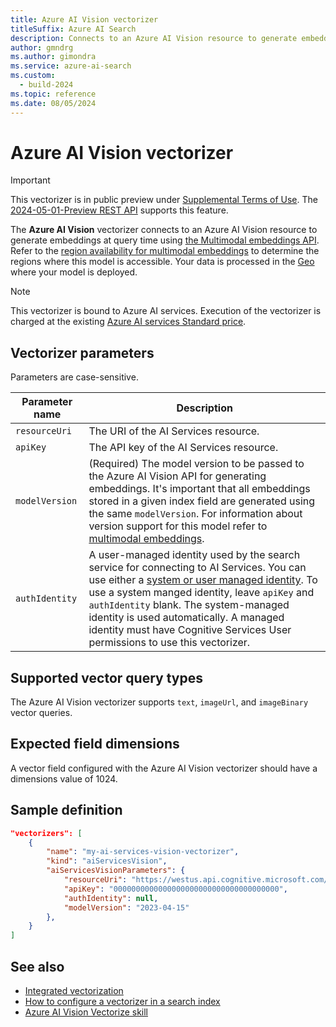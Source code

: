 ```yaml
---
title: Azure AI Vision vectorizer
titleSuffix: Azure AI Search
description: Connects to an Azure AI Vision resource to generate embeddings at query time.
author: gmndrg
ms.author: gimondra
ms.service: azure-ai-search
ms.custom:
  - build-2024
ms.topic: reference
ms.date: 08/05/2024
---
```


# Azure AI Vision vectorizer

> [!IMPORTANT] 
> This vectorizer is in public preview under [Supplemental Terms of Use](https://azure.microsoft.com/support/legal/preview-supplemental-terms/). The [2024-05-01-Preview REST API](/rest/api/searchservice/indexes/create-or-update?view=rest-searchservice-2024-05-01-Preview&preserve-view=true) supports this feature.

The **Azure AI Vision** vectorizer connects to an Azure AI Vision resource to generate embeddings at query time using [the Multimodal embeddings API](/azure/ai-services/computer-vision/concept-image-retrieval). Refer to the [region availability for multimodal embeddings](/azure/ai-services/computer-vision/overview-image-analysis?tabs=4-0#region-availability) to determine the regions where this model is accessible. Your data is processed in the [Geo](https://azure.microsoft.com/explore/global-infrastructure/data-residency/) where your model is deployed. 

> [!NOTE]
> This vectorizer is bound to Azure AI services. Execution of the vectorizer is charged at the existing [Azure AI services Standard price](https://azure.microsoft.com/pricing/details/cognitive-services/).

## Vectorizer parameters

Parameters are case-sensitive.

| Parameter name | Description |
|---------------------|-------------|
| `resourceUri` | The URI of the AI Services resource.  |
| `apiKey`   |  The API key of the AI Services resource. |
| `modelVersion` | (Required) The model version to be passed to the Azure AI Vision API for generating embeddings. It's important that all embeddings stored in a given index field are generated using the same `modelVersion`. For information about version support for this model refer to [multimodal embeddings](/azure/ai-services/computer-vision/concept-image-retrieval#what-are-vector-embeddings). |
| `authIdentity`   | A user-managed identity used by the search service for connecting to AI Services. You can use either a [system or user managed identity](search-howto-managed-identities-data-sources.md). To use a system manged identity, leave `apiKey` and `authIdentity` blank. The system-managed identity is used automatically. A managed identity must have Cognitive Services User permissions to use this vectorizer. |

## Supported vector query types

The Azure AI Vision vectorizer supports `text`, `imageUrl`, and `imageBinary` vector queries.

## Expected field dimensions

A vector field configured with the Azure AI Vision vectorizer should have a dimensions value of 1024.

## Sample definition

```json
"vectorizers": [
    {
        "name": "my-ai-services-vision-vectorizer",
        "kind": "aiServicesVision",
        "aiServicesVisionParameters": {
            "resourceUri": "https://westus.api.cognitive.microsoft.com/",
            "apiKey": "0000000000000000000000000000000000000",
            "authIdentity": null,
            "modelVersion": "2023-04-15"
        },
    }
]
```

## See also

+ [Integrated vectorization](vector-search-integrated-vectorization.md)
+ [How to configure a vectorizer in a search index](vector-search-how-to-configure-vectorizer.md)
+ [Azure AI Vision Vectorize skill](cognitive-search-skill-vision-vectorize.md)
